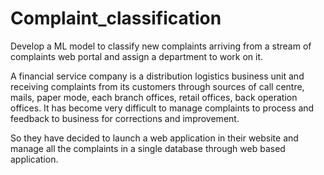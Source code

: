 # Complaint_classification
Develop a ML model to classify new complaints arriving from a stream of complaints web portal and assign a department to work on it. 

A financial service company is a distribution logistics business unit and receiving complaints from its customers
through sources of call centre, mails, paper mode, each branch offices, retail offices, back
operation offices. It has become very difficult to manage complaints to process and feedback to
business for corrections and improvement.

So they have decided to launch a web application in their website and manage all the
complaints in a single database through web based application.
